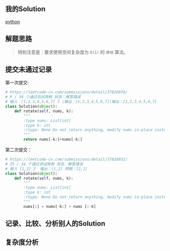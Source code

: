 ## 我的Solution

[python](https://github.com/dym0080/leetcode/blob/master/code/189/189_rotate_array.py)

## 解题思路

> 特别注意是：要求使用空间复杂度为 `O(1)` 的 `原地` 算法。

## 提交未通过记录

第一次提交:
```python
# https://leetcode-cn.com/submissions/detail/37826978/
# 9 / 34 个通过测试用例 状态：解答错误
# 输入：[1,2,3,4,5,6,7] 3 |输出：[1,2,3,4,5,6,7]|输出：[1,2,3,4,5,6,7]
class Solution(object):
    def rotate(self, nums, k):
        """
        :type nums: List[int]
        :type k: int
        :rtype: None Do not return anything, modify nums in-place instead.
        """       
        return nums[-k:]+nums[-k:]

```

第二次提交：

```python
# https://leetcode-cn.com/submissions/detail/37828932/
# 25 / 34 个通过测试用例 状态：解答错误
# 输入 [1,2] 3  输出：[1,2] 预期：[2,1]
class Solution(object):
    def rotate(self, nums, k):
        """
        :type nums: List[int]
        :type k: int
        :rtype: None Do not return anything, modify nums in-place instead.
        """
        nums[:] = nums[-k:] + nums [:-k]
```


## 记录、比较、分析别人的Solution

## 复杂度分析